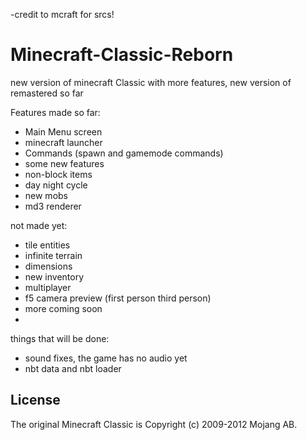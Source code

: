 -credit to mcraft for srcs!
# Minecraft-Classic-Reborn
new version of minecraft Classic with more features, new version of remastered so far


 Features made so far:
 - Main Menu screen
 - minecraft launcher
 - Commands (spawn and gamemode commands)
 - some new features
 - non-block items
 - day night cycle
 - new mobs
 - md3 renderer

 not made yet:
 - tile entities
 - infinite terrain
 - dimensions
 - new inventory
 - multiplayer
 - f5 camera preview (first person third person)
 - more coming soon
 -    
 things that will be done:
- sound fixes, the game has no audio yet
- nbt data and nbt loader

## License
The original Minecraft Classic is Copyright (c) 2009-2012 Mojang AB. 

